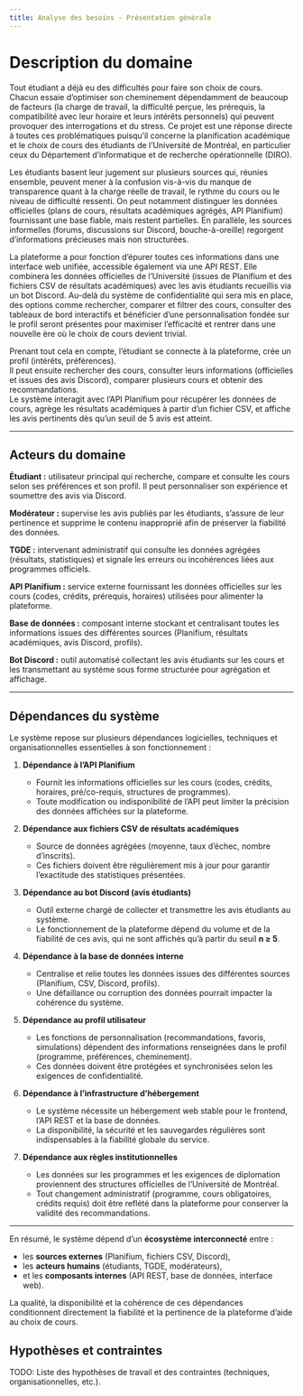 ```yaml
---
title: Analyse des besoins - Présentation générale
---
```

# Description du domaine

Tout étudiant a déjà eu des difficultés pour faire son choix de cours. Chacun essaie d’optimiser son cheminement dépendamment de beaucoup de facteurs (la charge de travail, la difficulté perçue, les prérequis, la compatibilité avec leur horaire et leurs intérêts personnels) qui peuvent provoquer des interrogations et du stress. Ce projet est une réponse directe à toutes ces problématiques puisqu’il concerne la planification académique et le choix de cours des étudiants de l’Université de Montréal, en particulier ceux du Département d’informatique et de recherche opérationnelle (DIRO).  

Les étudiants basent leur jugement sur plusieurs sources qui, réunies ensemble, peuvent mener à la confusion vis-à-vis du manque de transparence quant à la charge réelle de travail, le rythme du cours ou le niveau de difficulté ressenti. On peut notamment distinguer les données officielles (plans de cours, résultats académiques agrégés, API Planifium) fournissant une base fiable, mais restent partielles. En parallèle, les sources informelles (forums, discussions sur Discord, bouche-à-oreille) regorgent d’informations précieuses mais non structurées. 

La plateforme a pour fonction d’épurer toutes ces informations dans une interface web unifiée, accessible également via une API REST. Elle combinera les données officielles de l’Université (issues de Planifium et des fichiers CSV de résultats académiques) avec les avis étudiants recueillis via un bot Discord. Au-delà du système de confidentialité qui sera mis en place, des options comme rechercher, comparer et filtrer des cours, consulter des tableaux de bord interactifs et bénéficier d’une personnalisation fondée sur le profil seront présentes pour maximiser l’efficacité et rentrer dans une nouvelle ère où le choix de cours devient trivial.

Prenant tout cela en compte, l’étudiant se connecte à la plateforme, crée un profil (intérêts, préférences).  
Il peut ensuite rechercher des cours, consulter leurs informations (officielles et issues des avis Discord), comparer plusieurs cours et obtenir des recommandations.  
Le système interagit avec l’API Planifium pour récupérer les données de cours, agrège les résultats académiques à partir d’un fichier CSV, et affiche les avis pertinents dès qu’un seuil de 5 avis est atteint.  

---

## Acteurs du domaine

**Étudiant :** utilisateur principal qui recherche, compare et consulte les cours selon ses préférences et son profil. Il peut personnaliser son expérience et soumettre des avis via Discord.  

**Modérateur :** supervise les avis publiés par les étudiants, s’assure de leur pertinence et supprime le contenu inapproprié afin de préserver la fiabilité des données.  

**TGDE :** intervenant administratif qui consulte les données agrégées (résultats, statistiques) et signale les erreurs ou incohérences liées aux programmes officiels.  

**API Planifium :** service externe fournissant les données officielles sur les cours (codes, crédits, prérequis, horaires) utilisées pour alimenter la plateforme.  

**Base de données :** composant interne stockant et centralisant toutes les informations issues des différentes sources (Planifium, résultats académiques, avis Discord, profils).  

**Bot Discord :** outil automatisé collectant les avis étudiants sur les cours et les transmettant au système sous forme structurée pour agrégation et affichage.  

---

## Dépendances du système

Le système repose sur plusieurs dépendances logicielles, techniques et organisationnelles essentielles à son fonctionnement :

1. **Dépendance à l’API Planifium**  
   - Fournit les informations officielles sur les cours (codes, crédits, horaires, pré/co-requis, structures de programmes).  
   - Toute modification ou indisponibilité de l’API peut limiter la précision des données affichées sur la plateforme.

2. **Dépendance aux fichiers CSV de résultats académiques**  
   - Source de données agrégées (moyenne, taux d’échec, nombre d’inscrits).  
   - Ces fichiers doivent être régulièrement mis à jour pour garantir l’exactitude des statistiques présentées.

3. **Dépendance au bot Discord (avis étudiants)**  
   - Outil externe chargé de collecter et transmettre les avis étudiants au système.  
   - Le fonctionnement de la plateforme dépend du volume et de la fiabilité de ces avis, qui ne sont affichés qu’à partir du seuil **n ≥ 5**.

4. **Dépendance à la base de données interne**  
   - Centralise et relie toutes les données issues des différentes sources (Planifium, CSV, Discord, profils).  
   - Une défaillance ou corruption des données pourrait impacter la cohérence du système.

5. **Dépendance au profil utilisateur**  
   - Les fonctions de personnalisation (recommandations, favoris, simulations) dépendent des informations renseignées dans le profil (programme, préférences, cheminement).  
   - Ces données doivent être protégées et synchronisées selon les exigences de confidentialité.

6. **Dépendance à l’infrastructure d’hébergement**  
   - Le système nécessite un hébergement web stable pour le frontend, l’API REST et la base de données.  
   - La disponibilité, la sécurité et les sauvegardes régulières sont indispensables à la fiabilité globale du service.

7. **Dépendance aux règles institutionnelles**  
   - Les données sur les programmes et les exigences de diplomation proviennent des structures officielles de l’Université de Montréal.  
   - Tout changement administratif (programme, cours obligatoires, crédits requis) doit être reflété dans la plateforme pour conserver la validité des recommandations.

---

En résumé, le système dépend d’un **écosystème interconnecté** entre :
- les **sources externes** (Planifium, fichiers CSV, Discord),  
- les **acteurs humains** (étudiants, TGDE, modérateurs),  
- et les **composants internes** (API REST, base de données, interface web).  

La qualité, la disponibilité et la cohérence de ces dépendances conditionnent directement la fiabilité et la pertinence de la plateforme d’aide au choix de cours.


## Hypothèses et contraintes

TODO: Liste des hypothèses de travail et des contraintes (techniques, organisationnelles, etc.).
